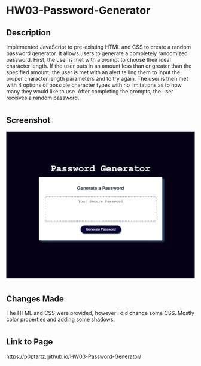 # HW03-Password-Generator

## Description 
Implemented JavaScript to pre-existing HTML and CSS to create a random password generator. It allows users to generate a completely randomized password.  First, the user is met with a prompt to choose their ideal character length.  If  the user puts in an amount less than or greater than the specified amount, the user is met with an alert telling them to input the proper character length parameters and to try again.  The user is then met with 4 options of possible character types with no limitations as to how many they would like to use. After completing the prompts, the user receives a random password.  
#
## Screenshot
![Web Screenshot](password.png)
#
## Changes Made
The HTML and CSS were provided, however i did change some CSS.  Mostly color properties and adding some shadows. 
#
## Link to Page

https://p0ptartz.github.io/HW03-Password-Generator/